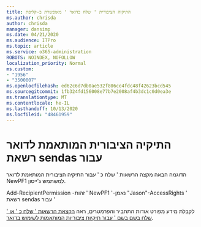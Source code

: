 ```yaml
---
title: התיקיה הציבורית ' שלח כדואר ' מאופשרת ב-קליפת
ms.author: chrisda
author: chrisda
manager: dansimp
ms.date: 04/21/2020
ms.audience: ITPro
ms.topic: article
ms.service: o365-administration
ROBOTS: NOINDEX, NOFOLLOW
localization_priority: Normal
ms.custom:
- "1956"
- "3500007"
ms.openlocfilehash: ed62c6d7db0ae532f806ce4fdc48f42623bcd545
ms.sourcegitcommit: 1fb324fd156008e77b7e2008af4b3dc1c0d0ea3e
ms.translationtype: MT
ms.contentlocale: he-IL
ms.lasthandoff: 10/13/2020
ms.locfileid: "48461959"
---
```

# <a name="sendas-mail-enabled-public-folder"></a>התיקיה הציבורית המותאמת לדואר רשאת sendas עבור

הדוגמה הבאה מקצה הרשאות ' שלח כ ' עבור התיקיה הציבורית המותאמת לדואר NewPF1 למשתמש ג'ייסון.

Add-RecipientPermission -זהות ' NewPF1 '-נאמן "Jason"-AccessRights ' רשאת sendas עבור '

לקבלת מידע מפורט אודות התחביר והפרמטרים, ראה [הקצאת הרשאות ' שלח כ ' או ' שלח בשם בשם ' עבור תיקיות ציבוריות המותאמות לשימוש בדואר](https://docs.microsoft.com/exchange/collaboration-exo/public-folders/assign-permissions-mail-enabled-pfs).

